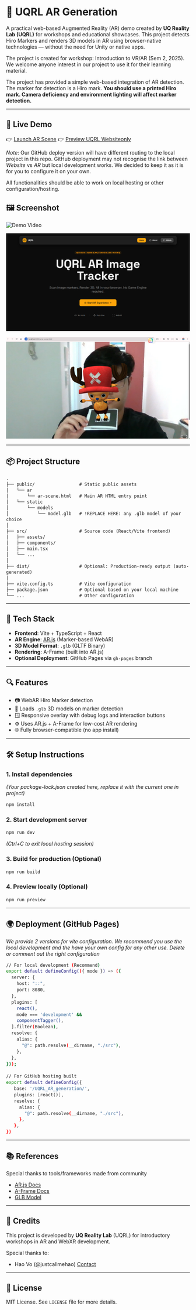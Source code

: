 # 🧠 UQRL AR Generation

A practical web-based Augmented Reality (AR) demo created by **UQ Reality Lab (UQRL)** for 
workshops and educational showcases. This project detects Hiro Markers and renders 
3D models in AR using browser-native technologies — without the need for Unity or native apps.

The project is created for workshop: Introduction to VR/AR (Sem 2, 2025). We welcome anyone interest
in our project to use it for their learning material.

The project has provided a simple web-based integration of AR detection. The marker for detection
is a Hiro mark. **You should use a printed Hiro mark. Camera deficiency and environment
lighting will affect marker detection.**

---

## 🚀 Live Demo

👉 [Launch AR Scene](https://justcallmehao.github.io/UQRL_AR_generation/ar/ar-scene.html)
👉 [Preview UQRL Websiteonly](https://justcallmehao.github.io/UQRL_AR_generation)

*Note*: Our GitHub deploy version will have different routing to the local project in this repo.
GitHub deployment may not recognise the link between *Website* vs *AR* but local development works.
We decided to keep it as it is for you to configure it on your own.

All functionalities should be able to work on local hosting or other configuration/hosting.

## 🖼️ Screenshot

![Demo Video](repo_static/demo_uqrl_chopper.mp4.gif)

![Home Page](repo_static/home.png)

![AR Scene](repo_static/ardemo.png)

---

## 📦 Project Structure

```
.
├── public/                 # Static public assets
│   └── ar                  
│       └── ar-scene.html   # Main AR HTML entry point
│   └── static              
│       └── models          
│           └── model.glb   # !REPLACE HERE: any .glb model of your choice
│
├── src/                    # Source code (React/Vite frontend)
│   ├── assets/             
│   ├── components/         
│   ├── main.tsx            
│   └── ...
│
├── dist/                   # Optional: Production-ready output (auto-generated)
│
├── vite.config.ts          # Vite configuration
├── package.json            # Optional based on your local machine
└── ...                     # Other configuration
```

---

## 🧰 Tech Stack

- **Frontend**: Vite + TypeScript + React
- **AR Engine**: [AR.js](https://ar-js-org.github.io/AR.js-Docs/) (Marker-based WebAR)
- **3D Model Format**: `.glb` (GLTF Binary)
- **Rendering**: A-Frame (built into AR.js)
- **Optional Deployment**: GitHub Pages via `gh-pages` branch

---

## 🔍 Features

- 📷 WebAR Hiro Marker detection
- 🧱 Loads `.glb` 3D models on marker detection
- 🪟 Responsive overlay with debug logs and interaction buttons
- ⚙️ Uses AR.js + A-Frame for low-cost AR rendering
- 🌐 Fully browser-compatible (no app install)

---

## 🛠️ Setup Instructions

### 1. Install dependencies

*(Your package-lock.json created here, replace it with the current one in project)*

```bash
npm install
```

### 2. Start development server

```bash
npm run dev
```

*(Ctrl+C to exit local hosting session)*

### 3. Build for production (Optional)

```bash
npm run build
```

### 4. Preview locally (Optional)

```bash
npm run preview
```

---

## 🌍 Deployment (GitHub Pages)

*We provide 2 versions for vite configuration. 
We recommend you use the local development and the have your own
config for any other use. Delete or comment out the right configuration*

```bash
// For local development (Recommend)
export default defineConfig(({ mode }) => ({
  server: {
    host: "::",
    port: 8080,
  },
  plugins: [
    react(),
    mode === 'development' &&
    componentTagger(),
  ].filter(Boolean),
  resolve: {
    alias: {
      "@": path.resolve(__dirname, "./src"),
    },
  },
}));

// For GitHub hosting built
export default defineConfig({
   base: '/UQRL_AR_generation/',
   plugins: [react()],
   resolve: {
     alias: {
       "@": path.resolve(__dirname, "./src"),
     },
   },
})
```
---

## 📚 References

Special thanks to tools/frameworks made from community

- [AR.js Docs](https://ar-js-org.github.io/AR.js-Docs/)
- [A-Frame Docs](https://aframe.io/docs/)
- [GLB Model](https://sketchfab.com/3d-models/tony-chopper-2619979aa9144373bd894685db999bda)

---

## 👥 Credits

This project is developed by **UQ Reality Lab** (UQRL) for introductory workshops in AR and WebXR development.

Special thanks to:
- Hao Vo (@justcallmehao) [Contact](https://www.linkedin.com/in/howlvoreworkingspace/)

---

## 📄 License

MIT License. See `LICENSE` file for more details.

